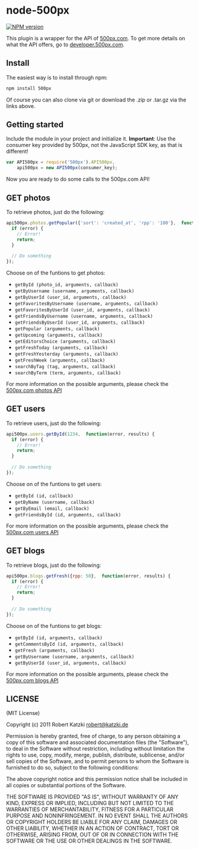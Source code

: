 # node-500px

[![NPM version](https://badge.fury.io/js/500px.png)](http://badge.fury.io/js/500px)

This plugin is a wrapper for the API of [500px.com](http://500px.com). To get more details on what the API offers, go to [developer.500px.com](http://developer.500px.com/).

## Install
The easiest way is to install through npm:
```bash
npm install 500px
```
Of course you can also clone via git or download the .zip or .tar.gz via the links above.

## Getting started
Include the module in your project and initialize it. **Important**: Use the consumer key provided by 500px, not the JavaScript SDK key, as that is different!
```javascript
var API500px = require('500px').API500px,
    api500px = new API500px(consumer_key);
```
Now you are ready to do some calls to the 500px.com API!

## GET photos
To retrieve photos, just do the following:
```javascript
api500px.photos.getPopular({'sort': 'created_at', 'rpp': '100'},  function(error, results) {
  if (error) {
    // Error!
    return;
  }
  
  // Do something
});
``` 

Choose on of the funtions to get photos:
* `getById (photo_id, arguments, callback)`
* `getByUsername (username, arguments, callback)`
* `getByUserId (user_id, arguments, callback)`
* `getFavoritesByUsername (username, arguments, callback)`
* `getFavoritesByUserId (user_id, arguments, callback)`
* `getFriendsByUsername (username, arguments, callback)`
* `getFriendsByUserId (user_id, arguments, callback)`
* `getPopular (arguments, callback)`
* `getUpcoming (arguments, callback)`
* `getEditorsChoice (arguments, callback)`
* `getFreshToday (arguments, callback)`
* `getFreshYesterday (arguments, callback)`
* `getFreshWeek (arguments, callback)`
* `searchByTag (tag, arguments, callback)`
* `searchByTerm (term, arguments, callback)`

For more information on the possible arguments, please check the [500px.com photos API](http://developer.500px.com/docs/photos-index)

## GET users
To retrieve users, just do the following:
```javascript
api500px.users.getById(1234,  function(error, results) {
  if (error) {
    // Error!
    return;
  }
  
  // Do something
});
``` 

Choose on of the funtions to get users:
* `getById (id, callback)`
* `getByName (username, callback)`
* `getByEmail (email, callback)`
* `getFriendsById (id, arguments, callback)`

For more information on the possible arguments, please check the [500px.com users API](http://developer.500px.com/docs/users-index)

## GET blogs
To retrieve blogs, just do the following:
```javascript
api500px.blogs.getFresh({rpp: 50},  function(error, results) {
  if (error) {
    // Error!
    return;
  }
  
  // Do something
});
``` 

Choose on of the funtions to get blogs:
* `getById (id, arguments, callback)`
* `getCommentsById (id, arguments, callback)`
* `getFresh (arguments, callback)`
* `getByUsername (username, arguments, callback)`
* `getByUserId (user_id, arguments, callback)`

For more information on the possible arguments, please check the [500px.com blogs API](http://developer.500px.com/docs/blogs-index)

## LICENSE

(MIT License)

Copyright (c) 2011 Robert Katzki <robert@katzki.de>

Permission is hereby granted, free of charge, to any person obtaining
a copy of this software and associated documentation files (the
"Software"), to deal in the Software without restriction, including
without limitation the rights to use, copy, modify, merge, publish,
distribute, sublicense, and/or sell copies of the Software, and to
permit persons to whom the Software is furnished to do so, subject to
the following conditions:

The above copyright notice and this permission notice shall be
included in all copies or substantial portions of the Software.

THE SOFTWARE IS PROVIDED "AS IS", WITHOUT WARRANTY OF ANY KIND,
EXPRESS OR IMPLIED, INCLUDING BUT NOT LIMITED TO THE WARRANTIES OF
MERCHANTABILITY, FITNESS FOR A PARTICULAR PURPOSE AND
NONINFRINGEMENT. IN NO EVENT SHALL THE AUTHORS OR COPYRIGHT HOLDERS BE
LIABLE FOR ANY CLAIM, DAMAGES OR OTHER LIABILITY, WHETHER IN AN ACTION
OF CONTRACT, TORT OR OTHERWISE, ARISING FROM, OUT OF OR IN CONNECTION
WITH THE SOFTWARE OR THE USE OR OTHER DEALINGS IN THE SOFTWARE.
